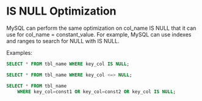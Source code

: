 # IS NULL Optimization

MySQL can perform the same optimization on col_name IS NULL that it can use for col_name = constant_value. For example, MySQL can use indexes and ranges to search for NULL with IS NULL.

Examples:

```sql
SELECT * FROM tbl_name WHERE key_col IS NULL;

SELECT * FROM tbl_name WHERE key_col <=> NULL;

SELECT * FROM tbl_name
    WHERE key_col=const1 OR key_col=const2 OR key_col IS NULL;
```
